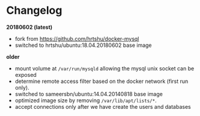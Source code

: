 # Changelog

**20180602 (latest)**
- fork from https://github.com/hrtshu/docker-mysql
- switched to hrtshu/ubuntu:18.04.20180602 base image

**older**
- mount volume at `/var/run/mysqld` allowing the mysql unix socket can be exposed
- determine remote access filter based on the docker network (first run only).
- switched to sameersbn/ubuntu:14.04.20140818 base image
- optimized image size by removing `/var/lib/apt/lists/*`.
- accept connections only after we have create the users and databases

